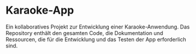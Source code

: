 # Karaoke-App
Ein kollaboratives Projekt zur Entwicklung einer Karaoke-Anwendung. Das Repository enthält den gesamten Code, die Dokumentation und Ressourcen, die für die Entwicklung und das Testen der App erforderlich sind.

